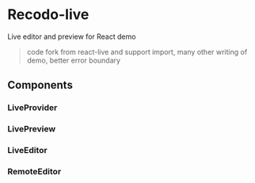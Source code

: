 # Recodo-live

Live editor and preview for React demo

> code fork from react-live and support import, many other writing of demo, better error boundary

## Components

### LiveProvider

### LivePreview

### LiveEditor

### RemoteEditor
